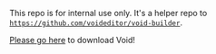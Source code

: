 This repo is for internal use only. It's a helper repo to [`https://github.com/voideditor/void-builder`](void-builder).

[Please go here](https://voideditor.com/download-beta) to download Void!
